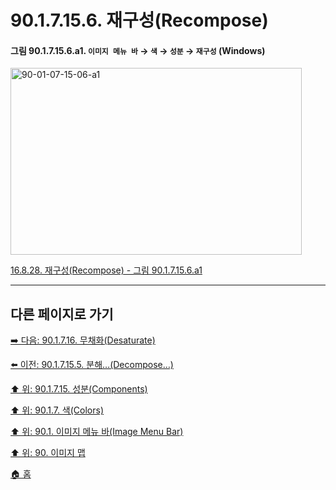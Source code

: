# 90.1.7.15.6. 재구성(Recompose)

<a id="90-01-07-15-06-a1"></a>

#### 그림 90.1.7.15.6.a1. `이미지 메뉴 바` → `색` → `성분` → `재구성` (Windows)
<img width="466" height="299" alt="90-01-07-15-06-a1" src="https://github.com/user-attachments/assets/b14d3bca-ab4c-42f5-bb1e-a1004d3622a8" />

[16.8.28. 재구성(Recompose) - 그림 90.1.7.15.6.a1](./16-08-28-recompose.md#90-01-07-15-06-a1)

***

## 다른 페이지로 가기

[➡️ 다음: 90.1.7.16. 무채화(Desaturate)](./90-01-07-16-desaturate.md)

[⬅️ 이전: 90.1.7.15.5. 분해…(Decompose…)](./90-01-07-15-05-decompose.md)

[⬆️ 위: 90.1.7.15. 성분(Components)](./90-01-07-15-00-components.md)

[⬆️ 위: 90.1.7. 색(Colors)](./90-01-07-00-colors.md)

[⬆️ 위: 90.1. 이미지 메뉴 바(Image Menu Bar)](./90-01-00-image-menu-bar.md)

[⬆️ 위: 90. 이미지 맵](./90-00-image-map.md)

[🏠 홈](./00-home.md)
